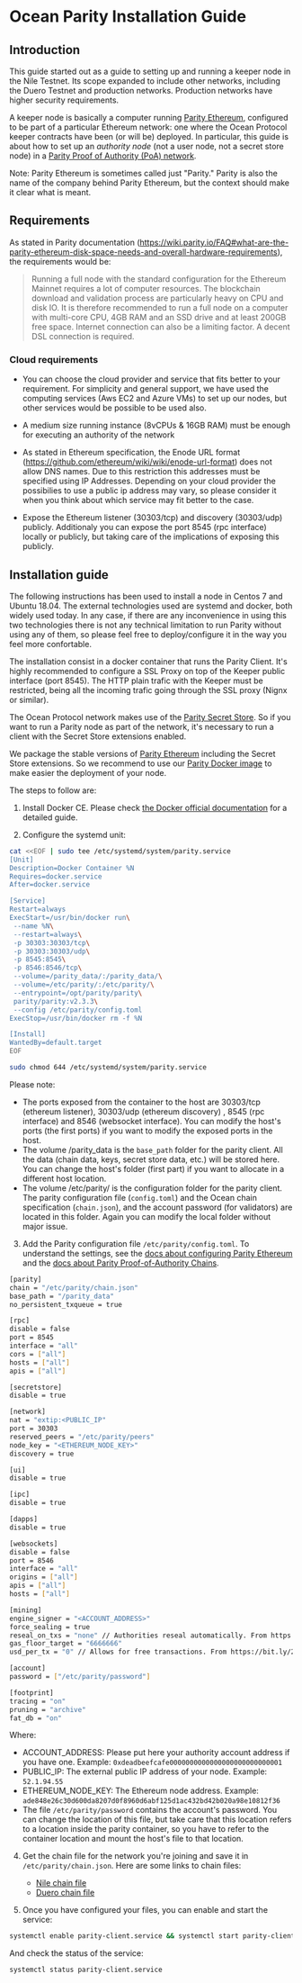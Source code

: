 # Ocean Parity Installation Guide

## Introduction

This guide started out as a guide to setting up and running a keeper node in the Nile Testnet. Its scope expanded to include other networks, including the Duero Testnet and production networks. Production networks have higher security requirements.

A keeper node is basically a computer running [Parity Ethereum](https://www.parity.io/ethereum/), configured to be part of a particular Ethereum network: one where the Ocean Protocol keeper contracts have been (or will be) deployed. In particular, this guide is about how to set up an _authority node_ (not a user node, not a secret store node) in a [Parity Proof of Authority (PoA) network](https://wiki.parity.io/Proof-of-Authority-Chains).

Note: Parity Ethereum is sometimes called just "Parity." Parity is also the name of the company behind Parity Ethereum, but the context should make it clear what is meant.

## Requirements

As stated in Parity documentation (https://wiki.parity.io/FAQ#what-are-the-parity-ethereum-disk-space-needs-and-overall-hardware-requirements), the requirements would be:

> Running a full node with the standard configuration for the Ethereum Mainnet requires a lot of computer resources. The blockchain download and validation process are particularly heavy on CPU and disk IO. It is therefore recommended to run a full node on a computer with multi-core CPU, 4GB RAM and an SSD drive and at least 200GB free space. Internet connection can also be a limiting factor. A decent DSL connection is required.

### Cloud requirements

 - You can choose the cloud provider and service that fits better to your requirement. For simplicity and general support, we have used the computing services (Aws EC2 and Azure VMs) to set up our nodes, but other services would be possible to be used also.

 - A medium size running instance (8vCPUs & 16GB RAM) must be enough for executing an authority of the network

 - As stated in Ethereum specification, the Enode URL format (https://github.com/ethereum/wiki/wiki/enode-url-format) does not allow DNS names. Due to this restriction this addresses must be specified using IP Addresses. Depending on your cloud provider the possibilies to use a public ip address may vary, so please consider it when you think about which service may fit better to the case.
 
 - Expose the Ethereum listener (30303/tcp) and discovery (30303/udp) publicly. Additionaly you can expose the port 8545 (rpc interface) locally or publicly, but taking care of the implications of exposing this publicly.


## Installation guide

The following instructions has been used to install a node in Centos 7 and Ubuntu 18.04. The external technologies used are systemd and docker, both widely used today. In any case, if there are any inconvenience in using this two technologies there is not any technical limitation to run Parity without using any of them, so please feel free to deploy/configure it in the way you feel more confortable.

The installation consist in a docker container that runs the Parity Client. It's highly recommended to configure a SSL Proxy on top of the Keeper public interface (port 8545). The HTTP plain trafic with the Keeper must be restricted, being all the incoming trafic going through the SSL proxy (Nignx or similar). 

The Ocean Protocol network makes use of the [Parity Secret Store](https://blog.oceanprotocol.com/secure-on-chain-access-control-for-ocean-protocol-38dca0af820c?source=collection_home---5------18---------------------). So if you want to run a Parity node as part of the network, it's necessary to run a client with the Secret Store extensions enabled.

We package the stable versions of [Parity Ethereum](https://github.com/oceanprotocol/parity-ethereum) including the Secret Store extensions. So we recommend to use our [Parity Docker image](https://hub.docker.com/r/oceanprotocol/parity-ethereum) to make easier the deployment of your node.


The steps to follow are:

1. Install Docker CE. Please check [the Docker official documentation](https://docs.docker.com/install/) for a detailed guide.

2. Configure the systemd unit:

```bash
cat <<EOF | sudo tee /etc/systemd/system/parity.service
[Unit]
Description=Docker Container %N
Requires=docker.service
After=docker.service

[Service]
Restart=always
ExecStart=/usr/bin/docker run\
 --name %N\
 --restart=always\
 -p 30303:30303/tcp\
 -p 30303:30303/udp\
 -p 8545:8545\
 -p 8546:8546/tcp\
 --volume=/parity_data/:/parity_data/\
 --volume=/etc/parity/:/etc/parity/\
 --entrypoint=/opt/parity/parity\
 parity/parity:v2.3.3\
 --config /etc/parity/config.toml
ExecStop=/usr/bin/docker rm -f %N

[Install]
WantedBy=default.target
EOF

sudo chmod 644 /etc/systemd/system/parity.service
```

Please note:

- The ports exposed from the container to the host are 30303/tcp (ethereum listener), 30303/udp (ethereum discovery) , 8545 (rpc interface) and 8546 (websocket interface). You can modify the host's ports (the first ports) if you want to modify the exposed ports in the host.
- The volume /parity_data is the `base_path` folder for the parity client. All the data (chain data, keys, secret store data, etc.) will be stored here. You can change the host's folder (first part) if you want to allocate in a different host location.
- The volume /etc/parity/ is the configuration folder for the parity client. The parity configuration file (`config.toml`) and the Ocean chain specification (`chain.json`), and the account password (for validators) are located in this folder. Again you can modify the local folder without major issue.

3. Add the Parity configuration file `/etc/parity/config.toml`. To understand the settings, see the [docs about configuring Parity Ethereum](https://wiki.parity.io/Configuring-Parity-Ethereum.html) and the [docs about Parity Proof-of-Authority Chains](https://wiki.parity.io/Proof-of-Authority-Chains).

```bash
[parity]
chain = "/etc/parity/chain.json"
base_path = "/parity_data"
no_persistent_txqueue = true

[rpc]
disable = false
port = 8545
interface = "all"
cors = ["all"]
hosts = ["all"]
apis = ["all"]

[secretstore]
disable = true

[network]
nat = "extip:<PUBLIC_IP"
port = 30303
reserved_peers = "/etc/parity/peers"
node_key = "<ETHEREUM_NODE_KEY>"
discovery = true

[ui]
disable = true

[ipc]
disable = true

[dapps]
disable = true

[websockets]
disable = false
port = 8546
interface = "all"
origins = ["all"]
apis = ["all"]
hosts = ["all"]

[mining]
engine_signer = "<ACCOUNT_ADDRESS>"
force_sealing = true
reseal_on_txs = "none" // Authorities reseal automatically. From https://bit.ly/2Jiw5SV
gas_floor_target = "6666666"
usd_per_tx = "0" // Allows for free transactions. From https://bit.ly/2Jiw5SV

[account]
password = ["/etc/parity/password"]

[footprint]
tracing = "on"
pruning = "archive"
fat_db = "on"
```

Where:

- ACCOUNT_ADDRESS: Please put here your authority account address if you have one. Example: `0xdeadbeefcafe0000000000000000000000000001`
- PUBLIC_IP: The external public IP address of your node. Example: `52.1.94.55`
- ETHEREUM_NODE_KEY: The Ethereum node address. Example: `ade848e26c30d600da8207d0f8960d6abf125d1ac432bd42b020a98e10812f36`
- The file `/etc/parity/password` contains the account's password. You can change the location of this file, but take care that this location refers to a location inside the parity container, so you have to refer to the container location and mount the host's file to that location.

4. Get the chain file for the network you're joining and save it in `/etc/parity/chain.json`. Here are some links to chain files:

   - [Nile chain file](https://github.com/oceanprotocol/atlantic/blob/master/networks/nile/chain.json)
   - [Duero chain file](https://github.com/oceanprotocol/atlantic/blob/master/networks/duero/chain.json)

5. Once you have configured your files, you can enable and start the service:

```bash
systemctl enable parity-client.service && systemctl start parity-client.service
```

And check the status of the service:
```bash
systemctl status parity-client.service
```

